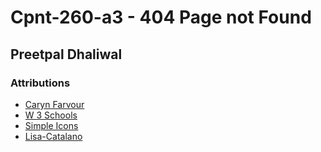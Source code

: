# Cpnt-260-a3 - 404 Page not Found
## Preetpal Dhaliwal
### Attributions 
- [Caryn Farvour](https://medium.com/vehikl-news/sticky-footer-with-flexbox-980fff216da3)
- [W 3 Schools](https://www.w3schools.com/css/css_navbar_vertical.asp)
- [Simple Icons](https://simpleicons.org/?q=g)
- [Lisa-Catalano](https://css-snippets.com/simple-horizontal-navigation/)

